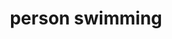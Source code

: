 ---
layout: smileys&emotion
title: person swimming
emoji: person_swimming
permalink: 🏊.html
image: assets/img/3moji/person_swimming.png
---